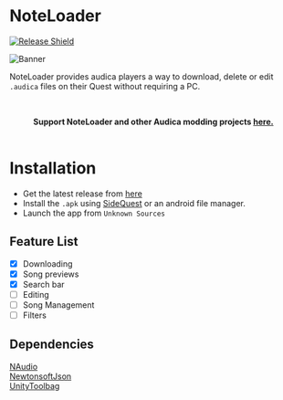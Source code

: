 # NoteLoader

[![Release Shield](https://img.shields.io/badge/Current%20Release-Pre--Alpha-green)](https://github.com/octoberU/NoteLoader/releases)

![Banner](https://github.com/octoberU/NoteLoader/raw/main/.github/Banner.png "Banner")

 NoteLoader provides audica players a way to download, delete or edit `.audica` files on their Quest without requiring a PC.  

<br>

<p align="center">
<b>Support NoteLoader and other Audica modding projects <a href="https://ko-fi.com/october_">here.</a></b><br>

<br>

# Installation
* Get the latest release from [here](https://github.com/octoberU/NoteLoader/releases)
* Install the `.apk` using [SideQuest](https://sidequestvr.com/) or an android file manager.
* Launch the app from `Unknown Sources`



## Feature List

- [x] Downloading
- [x] Song previews
- [x] Search bar
- [ ] Editing
- [ ] Song Management
- [ ] Filters

## Dependencies
[NAudio](https://www.nuget.org/packages/NAudio/)  
[NewtonsoftJson](https://www.nuget.org/packages/Newtonsoft.Json/)  
[UnityToolbag](https://github.com/nickgravelyn/UnityToolbag)